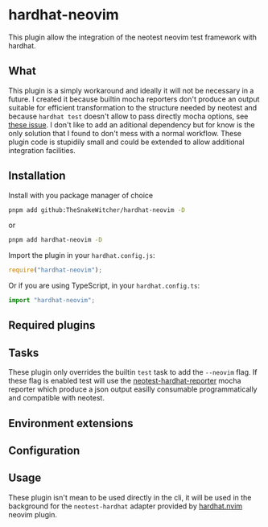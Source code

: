 # hardhat-neovim


This plugin allow the integration of the neotest neovim test framework with hardhat.


## What


This plugin is a simply workaround and ideally it will not be necessary in a future. I 
created it because builtin mocha reporters don't produce an output suitable for efficient
transformation to the structure needed by neotest and because `hardhat test` doesn't allow
to pass directly mocha options, see [these issue](https://github.com/NomicFoundation/hardhat/issues/4307).
I don't like to add an aditional dependency but for know is the only solution that I found to don't mess
with a normal workflow. These plugin code is stupidily small and could be extended to
allow additional integration facilities.


## Installation


Install with you package manager of choice

```bash
pnpm add github:TheSnakeWitcher/hardhat-neovim -D
```

or 

```bash
pnpm add hardhat-neovim -D 
```

Import the plugin in your `hardhat.config.js`:

```js
require("hardhat-neovim");
```

Or if you are using TypeScript, in your `hardhat.config.ts`:

```ts
import "hardhat-neovim";
```


## Required plugins


## Tasks


These plugin only overrides the builtin `test` task to add the `--neovim` flag. If these
flag is enabled test will use the [neotest-hardhat-reporter](https://github.com/TheSnakeWitcher/hardhat-neovim/blob/main/neotest-hardhat-reporter.js)
mocha reporter which produce a json output easilly consumable programmatically and compatible with neotest.


## Environment extensions


## Configuration


## Usage


These plugin isn't mean to be used directly in the cli, it will be used in the background for the
`neotest-hardhat` adapter provided by [hardhat.nvim](https://github.com/TheSnakeWitcher/hardhat.nvim)
neovim plugin.

